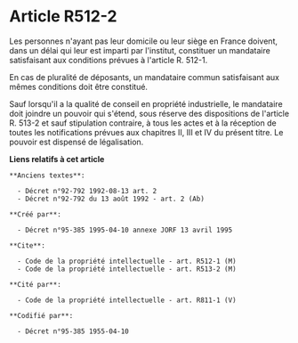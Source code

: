 # Article R512-2

Les personnes n'ayant pas leur domicile ou leur siège en France doivent, dans un délai qui leur est imparti par l'institut,
constituer un mandataire satisfaisant aux conditions prévues à l'article R. 512-1.

En cas de pluralité de déposants, un mandataire commun satisfaisant aux mêmes conditions doit être constitué.

Sauf lorsqu'il a la qualité de conseil en propriété industrielle, le mandataire doit joindre un pouvoir qui s'étend, sous
réserve des dispositions de l'article R. 513-2 et sauf stipulation contraire, à tous les actes et à la réception de toutes
les notifications prévues aux chapitres II, III et IV du présent titre. Le pouvoir est dispensé de légalisation.

**Liens relatifs à cet article**

	**Anciens textes**:

	  - Décret n°92-792 1992-08-13 art. 2
	  - Décret n°92-792 du 13 août 1992 - art. 2 (Ab)

	**Créé par**:

	  - Décret n°95-385 1995-04-10 annexe JORF 13 avril 1995

	**Cite**:

	  - Code de la propriété intellectuelle - art. R512-1 (M)
	  - Code de la propriété intellectuelle - art. R513-2 (M)

	**Cité par**:

	  - Code de la propriété intellectuelle - art. R811-1 (V)

	**Codifié par**:

	  - Décret n°95-385 1955-04-10
